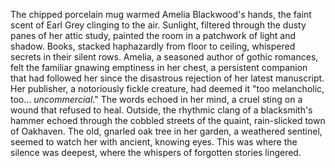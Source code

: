 The chipped porcelain mug warmed Amelia Blackwood's hands, the faint scent of Earl Grey clinging to the air.  Sunlight, filtered through the dusty panes of her attic study, painted the room in a patchwork of light and shadow.  Books, stacked haphazardly from floor to ceiling, whispered secrets in their silent rows.  Amelia, a seasoned author of gothic romances, felt the familiar gnawing emptiness in her chest, a persistent companion that had followed her since the disastrous rejection of her latest manuscript.  Her publisher, a notoriously fickle creature, had deemed it "too melancholic, too… *uncommercial*."  The words echoed in her mind, a cruel sting on a wound that refused to heal.  Outside, the rhythmic clang of a blacksmith's hammer echoed through the cobbled streets of the quaint, rain-slicked town of Oakhaven.  The old, gnarled oak tree in her garden, a weathered sentinel, seemed to watch her with ancient, knowing eyes. This was where the silence was deepest, where the whispers of forgotten stories lingered.
